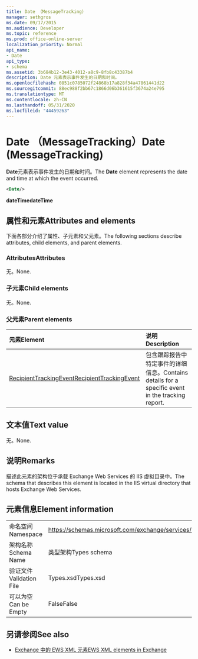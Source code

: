 ```yaml
---
title: Date （MessageTracking）
manager: sethgros
ms.date: 09/17/2015
ms.audience: Developer
ms.topic: reference
ms.prod: office-online-server
localization_priority: Normal
api_name:
- Date
api_type:
- schema
ms.assetid: 3b684b12-3e43-4012-a8c9-8fb8c43387b4
description: Date 元素表示事件发生的日期和时间。
ms.openlocfilehash: 0851c0785072f24868b17a828f34a47861441d22
ms.sourcegitcommit: 88ec988f2bb67c1866d06b361615f3674a24e795
ms.translationtype: MT
ms.contentlocale: zh-CN
ms.lasthandoff: 05/31/2020
ms.locfileid: "44459263"
---
```

# <a name="date-messagetracking"></a><span data-ttu-id="b58c4-103">Date （MessageTracking）</span><span class="sxs-lookup"><span data-stu-id="b58c4-103">Date (MessageTracking)</span></span>

<span data-ttu-id="b58c4-104">**Date**元素表示事件发生的日期和时间。</span><span class="sxs-lookup"><span data-stu-id="b58c4-104">The **Date** element represents the date and time at which the event occurred.</span></span> 
  
```XML
<Date/>
```

 <span data-ttu-id="b58c4-105">**dateTime**</span><span class="sxs-lookup"><span data-stu-id="b58c4-105">**dateTime**</span></span>
## <a name="attributes-and-elements"></a><span data-ttu-id="b58c4-106">属性和元素</span><span class="sxs-lookup"><span data-stu-id="b58c4-106">Attributes and elements</span></span>

<span data-ttu-id="b58c4-107">下面各部分介绍了属性、子元素和父元素。</span><span class="sxs-lookup"><span data-stu-id="b58c4-107">The following sections describe attributes, child elements, and parent elements.</span></span>
  
### <a name="attributes"></a><span data-ttu-id="b58c4-108">Attributes</span><span class="sxs-lookup"><span data-stu-id="b58c4-108">Attributes</span></span>

<span data-ttu-id="b58c4-109">无。</span><span class="sxs-lookup"><span data-stu-id="b58c4-109">None.</span></span>
  
### <a name="child-elements"></a><span data-ttu-id="b58c4-110">子元素</span><span class="sxs-lookup"><span data-stu-id="b58c4-110">Child elements</span></span>

<span data-ttu-id="b58c4-111">无。</span><span class="sxs-lookup"><span data-stu-id="b58c4-111">None.</span></span>
  
### <a name="parent-elements"></a><span data-ttu-id="b58c4-112">父元素</span><span class="sxs-lookup"><span data-stu-id="b58c4-112">Parent elements</span></span>

|<span data-ttu-id="b58c4-113">**元素**</span><span class="sxs-lookup"><span data-stu-id="b58c4-113">**Element**</span></span>|<span data-ttu-id="b58c4-114">**说明**</span><span class="sxs-lookup"><span data-stu-id="b58c4-114">**Description**</span></span>|
|:-----|:-----|
|[<span data-ttu-id="b58c4-115">RecipientTrackingEvent</span><span class="sxs-lookup"><span data-stu-id="b58c4-115">RecipientTrackingEvent</span></span>](recipienttrackingevent.md) <br/> |<span data-ttu-id="b58c4-116">包含跟踪报告中特定事件的详细信息。</span><span class="sxs-lookup"><span data-stu-id="b58c4-116">Contains details for a specific event in the tracking report.</span></span>  <br/> |
   
## <a name="text-value"></a><span data-ttu-id="b58c4-117">文本值</span><span class="sxs-lookup"><span data-stu-id="b58c4-117">Text value</span></span>

<span data-ttu-id="b58c4-118">无。</span><span class="sxs-lookup"><span data-stu-id="b58c4-118">None.</span></span>
  
## <a name="remarks"></a><span data-ttu-id="b58c4-119">说明</span><span class="sxs-lookup"><span data-stu-id="b58c4-119">Remarks</span></span>

<span data-ttu-id="b58c4-120">描述此元素的架构位于承载 Exchange Web Services 的 IIS 虚拟目录中。</span><span class="sxs-lookup"><span data-stu-id="b58c4-120">The schema that describes this element is located in the IIS virtual directory that hosts Exchange Web Services.</span></span>
  
## <a name="element-information"></a><span data-ttu-id="b58c4-121">元素信息</span><span class="sxs-lookup"><span data-stu-id="b58c4-121">Element information</span></span>

|||
|:-----|:-----|
|<span data-ttu-id="b58c4-122">命名空间</span><span class="sxs-lookup"><span data-stu-id="b58c4-122">Namespace</span></span>  <br/> |https://schemas.microsoft.com/exchange/services/2006/types  <br/> |
|<span data-ttu-id="b58c4-123">架构名称</span><span class="sxs-lookup"><span data-stu-id="b58c4-123">Schema Name</span></span>  <br/> |<span data-ttu-id="b58c4-124">类型架构</span><span class="sxs-lookup"><span data-stu-id="b58c4-124">Types schema</span></span>  <br/> |
|<span data-ttu-id="b58c4-125">验证文件</span><span class="sxs-lookup"><span data-stu-id="b58c4-125">Validation File</span></span>  <br/> |<span data-ttu-id="b58c4-126">Types.xsd</span><span class="sxs-lookup"><span data-stu-id="b58c4-126">Types.xsd</span></span>  <br/> |
|<span data-ttu-id="b58c4-127">可以为空</span><span class="sxs-lookup"><span data-stu-id="b58c4-127">Can be Empty</span></span>  <br/> |<span data-ttu-id="b58c4-128">False</span><span class="sxs-lookup"><span data-stu-id="b58c4-128">False</span></span>  <br/> |
   
## <a name="see-also"></a><span data-ttu-id="b58c4-129">另请参阅</span><span class="sxs-lookup"><span data-stu-id="b58c4-129">See also</span></span>



- [<span data-ttu-id="b58c4-130">Exchange 中的 EWS XML 元素</span><span class="sxs-lookup"><span data-stu-id="b58c4-130">EWS XML elements in Exchange</span></span>](ews-xml-elements-in-exchange.md)

